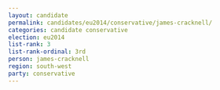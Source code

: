 ```yaml
---
layout: candidate
permalink: candidates/eu2014/conservative/james-cracknell/
categories: candidate conservative
election: eu2014
list-rank: 3
list-rank-ordinal: 3rd
person: james-cracknell
region: south-west
party: conservative
---
```

